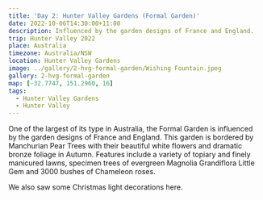 ```yaml
---
title: 'Day 2: Hunter Valley Gardens (Formal Garden)'
date: 2022-10-06T14:30:00+11:00
description: Influenced by the garden designs of France and England.
trip: Hunter Valley 2022
place: Australia
timezone: Australia/NSW
location: Hunter Valley Gardens
image: ../gallery/2-hvg-formal-garden/Wishing Fountain.jpeg
gallery: 2-hvg-formal-garden
map: [-32.7747, 151.2960, 16]
tags:
  - Hunter Valley Gardens
  - Hunter Valley
---
```


One of the largest of its type in Australia, the Formal Garden is influenced by the garden designs of France and England. This garden is bordered by Manchurian Pear Trees with their beautiful white flowers and dramatic bronze foliage in Autumn. Features include a variety of topiary and finely manicured lawns, specimen trees of evergreen Magnolia Grandiflora Little Gem and 3000 bushes of Chameleon roses.

We also saw some Christmas light decorations here.
